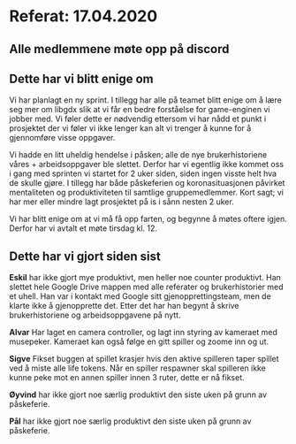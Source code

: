# Referat: 17.04.2020

## Alle medlemmene møte opp på discord

## Dette har vi blitt enige om

Vi har planlagt en ny sprint. I tillegg har alle på teamet blitt enige om å lære seg mer om libgdx slik at vi får en bedre forståelse for game-enginen vi jobber med. Vi føler dette er nødvendig ettersom vi har nådd et punkt i prosjektet der vi føler vi ikke lenger kan alt vi trenger å kunne for å gjennomføre visse oppgaver.

Vi hadde en litt uheldig hendelse i påsken; alle de nye brukerhistoriene våres + arbeidsoppgaver ble slettet. Derfor har vi egentlig ikke kommet oss i gang med sprinten vi startet for 2 uker siden, siden ingen visste helt hva de skulle gjøre. I tillegg har både påskeferien og koronasituasjonen påvirket mentaliteten og produktiviteten til samtlige gruppemedlemmer. Kort sagt; vi har mer eller mindre lagt prosjektet på is i sånn nesten 2 uker.

Vi har blitt enige om at vi må få opp farten, og begynne å møtes oftere igjen. Derfor har vi avtalt et møte tirsdag kl. 12.

## Dette har vi gjort siden sist

**Eskil** har ikke gjort mye produktivt, men heller noe counter produktivt. Han slettet hele Google Drive mappen med alle referater og brukerhistorier med et uhell. Han var i kontakt med Google sitt gjenopprettingsteam, men de klarte ikke å gjenopprette det. Etter det har han begynt å skrive brukerhistoriene og arbeidsoppgavene på nytt.

**Alvar** Har laget en camera controller, og lagt inn styring av kameraet med musepeker. Kameraet kan også følge en gitt spiller og zoome inn og ut.

**Sigve** Fikset buggen at spillet krasjer hvis den aktive spilleren taper spillet ved å miste alle life tokens. Når en spiller respawner skal spilleren ikke kunne peke mot en annen spiller innen 3 ruter, dette er nå fikset.

**Øyvind** har ikke gjort noe særlig produktivt den siste uken på grunn av påskeferie.

**Pål** har ikke gjort noe særlig produktivt den siste uken på grunn av påskeferie.
